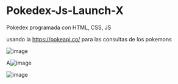 # Pokedex-Js-Launch-X

Pokedex programada con HTML, CSS, JS

usando la https://pokeapi.co/ para las consultas de los pokemons

![image](https://user-images.githubusercontent.com/108440139/211427886-e9620f1f-8ec3-4e6a-8c18-7b2cb0213173.png)

A![image](https://user-images.githubusercontent.com/108440139/211427906-29909d03-4509-4a17-844d-c557aa1f3aab.png)

![image](https://user-images.githubusercontent.com/108440139/211427937-6f7d8e1d-8b43-46a9-884e-5b625cc8d9f8.png)
